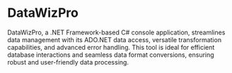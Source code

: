 # DataWizPro
DataWizPro, a .NET Framework-based C# console application, streamlines data management with its ADO.NET data access, versatile transformation capabilities, and advanced error handling. This tool is ideal for efficient database interactions and seamless data format conversions, ensuring robust and user-friendly data processing.
